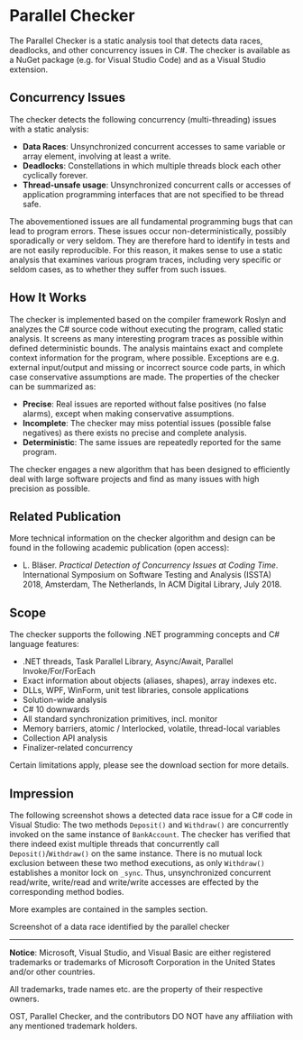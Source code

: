 # Parallel Checker

The Parallel Checker is a static analysis tool that detects data races, deadlocks, and other concurrency issues in C#. The checker is available as a NuGet package (e.g. for Visual Studio Code) and as a Visual Studio extension.

## Concurrency Issues

The checker detects the following concurrency (multi-threading) issues with a static analysis:

* **Data Races**: Unsynchronized concurrent accesses to same variable or array element, involving at least a write.
* **Deadlocks**: Constellations in which multiple threads block each other cyclically forever.
* **Thread-unsafe usage**: Unsynchronized concurrent calls or accesses of application programming interfaces that are not specified to be thread safe.

The abovementioned issues are all fundamental programming bugs that can lead to program errors. These issues occur non-deterministically, possibly sporadically or very seldom. They are therefore hard to identify in tests and are not easily reproducible. For this reason, it makes sense to use a static analysis that examines various program traces, including very specific or seldom cases, as to whether they suffer from such issues.

## How It Works

The checker is implemented based on the compiler framework Roslyn and analyzes the C# source code without executing the program, called static analysis. It screens as many interesting program traces as possible within defined deterministic bounds. The analysis maintains exact and complete context information for the program, where possible. Exceptions are e.g. external input/output and missing or incorrect source code parts, in which case conservative assumptions are made. The properties of the checker can be summarized as:

* **Precise**: Real issues are reported without false positives (no false alarms), except when making conservative assumptions.
* **Incomplete**: The checker may miss potential issues (possible false negatives) as there exists no precise and complete analysis.
* **Deterministic**: The same issues are repeatedly reported for the same program.

The checker engages a new algorithm that has been designed to efficiently deal with large software projects and find as many issues with high precision as possible.

## Related Publication

More technical information on the checker algorithm and design can be found in the following academic publication (open access):

* L. Bläser. *Practical Detection of Concurrency Issues at Coding Time*. International Symposium on Software Testing and Analysis (ISSTA) 2018, Amsterdam, The Netherlands, In ACM Digital Library, July 2018.

## Scope

The checker supports the following .NET programming concepts and C# language features:

* .NET threads, Task Parallel Library, Async/Await, Parallel Invoke/For/ForEach
* Exact information about objects (aliases, shapes), array indexes etc.
* DLLs, WPF, WinForm, unit test libraries, console applications
* Solution-wide analysis
* C# 10 downwards
* All standard synchronization primitives, incl. monitor
* Memory barriers, atomic / Interlocked, volatile, thread-local variables
* Collection API analysis
* Finalizer-related concurrency

Certain limitations apply, please see the download section for more details.

## Impression

The following screenshot shows a detected data race issue for a C# code in Visual Studio: The two methods `Deposit()` and `Withdraw()` are concurrently invoked on the same instance of `BankAccount`. The checker has verified that there indeed exist multiple threads that concurrently call `Deposit()`/`Withdraw()` on the same instance. There is no mutual lock exclusion between these two method executions, as only `Withdraw()` establishes a monitor lock on `_sync`. Thus, unsynchronized concurrent read/write, write/read and write/write accesses are effected by the corresponding method bodies.

More examples are contained in the samples section.

Screenshot of a data race identified by the parallel checker

---

**Notice**: Microsoft, Visual Studio, and Visual Basic are either registered trademarks or trademarks of Microsoft Corporation in the United States and/or other countries.

All trademarks, trade names etc. are the property of their respective owners.

OST, Parallel Checker, and the contributors DO NOT have any affiliation with any mentioned trademark holders.
